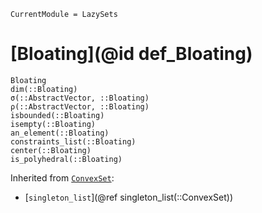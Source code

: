 ```@meta
CurrentModule = LazySets
```

# [Bloating](@id def_Bloating)

```@docs
Bloating
dim(::Bloating)
σ(::AbstractVector, ::Bloating)
ρ(::AbstractVector, ::Bloating)
isbounded(::Bloating)
isempty(::Bloating)
an_element(::Bloating)
constraints_list(::Bloating)
center(::Bloating)
is_polyhedral(::Bloating)
```

Inherited from [`ConvexSet`](@ref):
* [`singleton_list`](@ref singleton_list(::ConvexSet))
